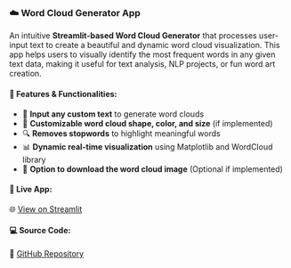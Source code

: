 ### ☁️ Word Cloud Generator App &nbsp; <i class="fas fa-cloud"></i>

An intuitive **Streamlit-based Word Cloud Generator** that processes user-input text to create a beautiful and dynamic word cloud visualization. This app helps users to visually identify the most frequent words in any given text data, making it useful for text analysis, NLP projects, or fun word art creation.

#### 🔧 **Features & Functionalities:**
- 📝 **Input any custom text** to generate word clouds
- 🎨 **Customizable word cloud shape, color, and size** (if implemented)
- 🔍 **Removes stopwords** to highlight meaningful words
- 📊 **Dynamic real-time visualization** using Matplotlib and WordCloud library
- 💾 **Option to download the word cloud image** (Optional if implemented)

#### 🔗 **Live App:**  
🌐 [View on Streamlit](https://wordcloud-hammadhanif.streamlit.app/)

#### 💻 **Source Code:**  
🔗 [GitHub Repository](https://github.com/hammadhanif267/WordCloud)
